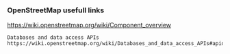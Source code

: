 
### OpenStreetMap usefull links

  https://wiki.openstreetmap.org/wiki/Component_overview

  
    Databases and data access APIs
    https://wiki.openstreetmap.org/wiki/Databases_and_data_access_APIs#apidb

